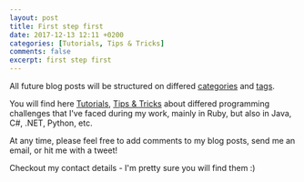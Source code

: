 ```yaml
---
layout: post
title: First step first
date: 2017-12-13 12:11 +0200
categories: [Tutorials, Tips & Tricks]
comments: false
excerpt: first step first
---
```


All future blog posts will be structured on differed [categories](/categories) and [tags](/tags).

You will find here [Tutorials](/categories/#Tutorials), [Tips & Tricks](/categories/#Tips%20&%20Tricks) about differed programming challenges that I've faced during my work, mainly in Ruby, but also in Java, C#, .NET, Python, etc.

At any time, please feel free to add comments to my blog posts, send me an email, or hit me with a tweet!

Checkout my contact details - I'm pretty sure you will find them :)

